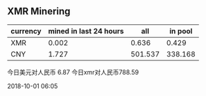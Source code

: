 ## XMR Minering

|currency|mined in last 24 hours|all|in pool|
|---|---|---|---|
|XMR|0.002|0.636|0.429|
|CNY|1.727|501.537|338.168|

今日美元对人民币 6.87	今日xmr对人民币788.59


2018-10-01 06:05